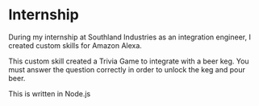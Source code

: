 # Internship
During my internship at Southland Industries as an integration engineer, I created custom skills for Amazon Alexa.

This custom skill created a Trivia Game to integrate with a beer keg. 
You must answer the question correctly in order to unlock the keg and pour beer.

This is written in Node.js
